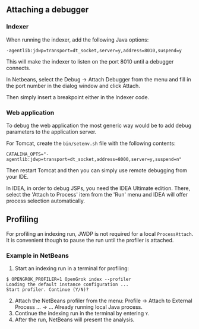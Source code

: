 ## Attaching a debugger

### Indexer

When running the indexer, add the following Java options:

```
-agentlib:jdwp=transport=dt_socket,server=y,address=8010,suspend=y
```

This will make the indexer to listen on the port 8010 until a debugger connects.

In Netbeans, select the Debug -> Attach Debugger from the menu and fill in the port number in the dialog window and click Attach.

Then simply insert a breakpoint either in the Indexer code.

### Web application

To debug the web application the most generic way would be to add debug parameters to the application server.

For Tomcat, create the `bin/setenv.sh` file with the following contents:

```shell
CATALINA_OPTS="-agentlib:jdwp=transport=dt_socket,address=8000,server=y,suspend=n"
```

Then restart Tomcat and then you can simply use remote debugging from your IDE.

In IDEA, in order to debug JSPs, you need the IDEA Ultimate edition. There, select the 'Attach to Process' item from the 'Run' menu and IDEA will offer process selection automatically.

## Profiling

For profiling an indexing run, JWDP is not required for a local `ProcessAttach`. It is convenient though to pause the run until the profiler is attached.

### Example in NetBeans

1. Start an indexing run in a terminal for profiling:
```
$ OPENGROK_PROFILER=1 OpenGrok index --profiler
Loading the default instance configuration ...
Start profiler. Continue (Y/N)? 
```

2. Attach the NetBeans profiler from the menu: Profile -> Attach to External Process ... -> ... Already running local Java process.
3. Continue the indexing run in the terminal by entering `Y`.
4. After the run, NetBeans will present the analysis.